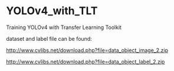 # YOLOv4_with_TLT
Training YOLOv4 with Transfer Learning Toolkit


dataset and label file can be found:

http://www.cvlibs.net/download.php?file=data_object_image_2.zip

http://www.cvlibs.net/download.php?file=data_object_label_2.zip
